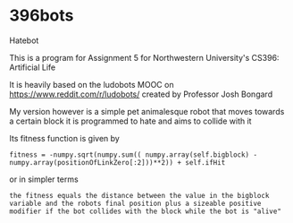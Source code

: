 # 396bots
Hatebot

This is a program for Assignment 5 for Northwestern University's CS396: Artificial Life

It is heavily based on the ludobots MOOC on https://www.reddit.com/r/ludobots/ created by Professor Josh Bongard


My version however is a simple pet animalesque robot that moves towards a certain block it is programmed to hate and aims to collide with it

Its fitness function is given by
	
	fitness = -numpy.sqrt(numpy.sum(( numpy.array(self.bigblock) - numpy.array(positionOfLinkZero[:2]))**2)) + self.ifHit
  
  or in simpler terms
  
  	the fitness equals the distance between the value in the bigblock variable and the robots final position plus a sizeable positive modifier if the bot collides with the block while the bot is "alive"
		
